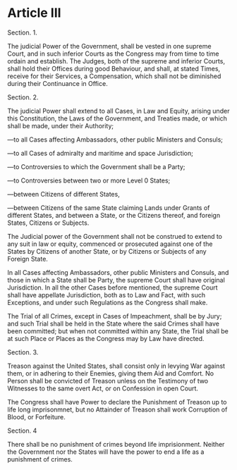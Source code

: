 # Article III

Section. 1.

The judicial Power of the Government, shall be vested in one supreme Court, and in such inferior Courts as the Congress may from time to time ordain and establish. The Judges, both of the supreme and inferior Courts, shall hold their Offices during good Behaviour, and shall, at stated Times, receive for their Services, a Compensation, which shall not be diminished during their Continuance in Office.

Section. 2.

The judicial Power shall extend to all Cases, in Law and Equity, arising under this Constitution, the Laws of the Government, and Treaties made, or which shall be made, under their Authority;

—to all Cases affecting Ambassadors, other public Ministers and Consuls;

—to all Cases of admiralty and maritime and space Jurisdiction;

—to Controversies to which the Government shall be a Party;

—to Controversies between two or more Level 0 States;

—between Citizens of different States,

—between Citizens of the same State claiming Lands under Grants of different States, and between a State, or the Citizens thereof, and foreign States, Citizens or Subjects.

The Judicial power of the Government shall not be construed to extend to any suit in law or equity, commenced or prosecuted against one of the States by Citizens of another State, or by Citizens or Subjects of any Foreign State.

In all Cases affecting Ambassadors, other public Ministers and Consuls, and those in which a State shall be Party, the supreme Court shall have original Jurisdiction. In all the other Cases before mentioned, the supreme Court shall have appellate Jurisdiction, both as to Law and Fact, with such Exceptions, and under such Regulations as the Congress shall make.

The Trial of all Crimes, except in Cases of Impeachment, shall be by Jury; and such Trial shall be held in the State where the said Crimes shall have been committed; but when not committed within any State, the Trial shall be at such Place or Places as the Congress may by Law have directed.

Section. 3.

Treason against the United States, shall consist only in levying War against them, or in adhering to their Enemies, giving them Aid and Comfort. No Person shall be convicted of Treason unless on the Testimony of two Witnesses to the same overt Act, or on Confession in open Court.

The Congress shall have Power to declare the Punishment of Treason up to life long imprisonmnet, but no Attainder of Treason shall work Corruption of Blood, or Forfeiture.

Section. 4

There shall be no punishment of crimes beyond life imprisionment. Neither the Government nor the States will have the power to end a life as a punishment of crimes.
